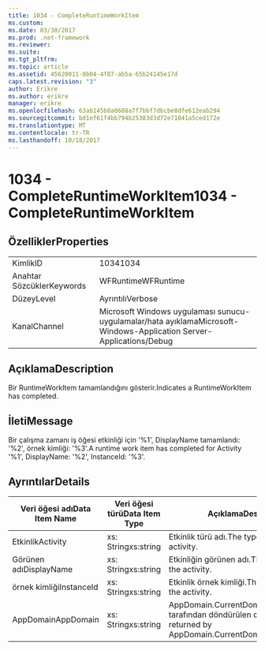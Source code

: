 ```yaml
---
title: 1034 - CompleteRuntimeWorkItem
ms.custom: 
ms.date: 03/30/2017
ms.prod: .net-framework
ms.reviewer: 
ms.suite: 
ms.tgt_pltfrm: 
ms.topic: article
ms.assetid: 45620011-8b04-4f87-ab5a-65b24145e17d
caps.latest.revision: "3"
author: Erikre
ms.author: erikre
manager: erikre
ms.openlocfilehash: 63ab145b8a0688a7f7bbf7dbcbe8dfe612eab294
ms.sourcegitcommit: bd1ef61f4bb794b25383d3d72e71041a5ced172e
ms.translationtype: MT
ms.contentlocale: tr-TR
ms.lasthandoff: 10/18/2017
---
```

# <a name="1034---completeruntimeworkitem"></a><span data-ttu-id="f293b-102">1034 - CompleteRuntimeWorkItem</span><span class="sxs-lookup"><span data-stu-id="f293b-102">1034 - CompleteRuntimeWorkItem</span></span>
## <a name="properties"></a><span data-ttu-id="f293b-103">Özellikler</span><span class="sxs-lookup"><span data-stu-id="f293b-103">Properties</span></span>  
  
|||  
|-|-|  
|<span data-ttu-id="f293b-104">Kimlik</span><span class="sxs-lookup"><span data-stu-id="f293b-104">ID</span></span>|<span data-ttu-id="f293b-105">1034</span><span class="sxs-lookup"><span data-stu-id="f293b-105">1034</span></span>|  
|<span data-ttu-id="f293b-106">Anahtar Sözcükler</span><span class="sxs-lookup"><span data-stu-id="f293b-106">Keywords</span></span>|<span data-ttu-id="f293b-107">WFRuntime</span><span class="sxs-lookup"><span data-stu-id="f293b-107">WFRuntime</span></span>|  
|<span data-ttu-id="f293b-108">Düzey</span><span class="sxs-lookup"><span data-stu-id="f293b-108">Level</span></span>|<span data-ttu-id="f293b-109">Ayrıntılı</span><span class="sxs-lookup"><span data-stu-id="f293b-109">Verbose</span></span>|  
|<span data-ttu-id="f293b-110">Kanal</span><span class="sxs-lookup"><span data-stu-id="f293b-110">Channel</span></span>|<span data-ttu-id="f293b-111">Microsoft Windows uygulaması sunucu-uygulamalar/hata ayıklama</span><span class="sxs-lookup"><span data-stu-id="f293b-111">Microsoft-Windows-Application Server-Applications/Debug</span></span>|  
  
## <a name="description"></a><span data-ttu-id="f293b-112">Açıklama</span><span class="sxs-lookup"><span data-stu-id="f293b-112">Description</span></span>  
 <span data-ttu-id="f293b-113">Bir RuntimeWorkItem tamamlandığını gösterir.</span><span class="sxs-lookup"><span data-stu-id="f293b-113">Indicates a RuntimeWorkItem has completed.</span></span>  
  
## <a name="message"></a><span data-ttu-id="f293b-114">İleti</span><span class="sxs-lookup"><span data-stu-id="f293b-114">Message</span></span>  
 <span data-ttu-id="f293b-115">Bir çalışma zamanı iş öğesi etkinliği için '%1', DisplayName tamamlandı: '%2', örnek kimliği: '%3'.</span><span class="sxs-lookup"><span data-stu-id="f293b-115">A runtime work item has completed for Activity '%1', DisplayName: '%2', InstanceId: '%3'.</span></span>  
  
## <a name="details"></a><span data-ttu-id="f293b-116">Ayrıntılar</span><span class="sxs-lookup"><span data-stu-id="f293b-116">Details</span></span>  
  
|<span data-ttu-id="f293b-117">Veri öğesi adı</span><span class="sxs-lookup"><span data-stu-id="f293b-117">Data Item Name</span></span>|<span data-ttu-id="f293b-118">Veri öğesi türü</span><span class="sxs-lookup"><span data-stu-id="f293b-118">Data Item Type</span></span>|<span data-ttu-id="f293b-119">Açıklama</span><span class="sxs-lookup"><span data-stu-id="f293b-119">Description</span></span>|  
|--------------------|--------------------|-----------------|  
|<span data-ttu-id="f293b-120">Etkinlik</span><span class="sxs-lookup"><span data-stu-id="f293b-120">Activity</span></span>|<span data-ttu-id="f293b-121">xs: String</span><span class="sxs-lookup"><span data-stu-id="f293b-121">xs:string</span></span>|<span data-ttu-id="f293b-122">Etkinlik türü adı.</span><span class="sxs-lookup"><span data-stu-id="f293b-122">The type name of the activity.</span></span>|  
|<span data-ttu-id="f293b-123">Görünen adı</span><span class="sxs-lookup"><span data-stu-id="f293b-123">DisplayName</span></span>|<span data-ttu-id="f293b-124">xs: String</span><span class="sxs-lookup"><span data-stu-id="f293b-124">xs:string</span></span>|<span data-ttu-id="f293b-125">Etkinliğin görünen adı.</span><span class="sxs-lookup"><span data-stu-id="f293b-125">The display name of the activity.</span></span>|  
|<span data-ttu-id="f293b-126">örnek kimliği</span><span class="sxs-lookup"><span data-stu-id="f293b-126">InstanceId</span></span>|<span data-ttu-id="f293b-127">xs: String</span><span class="sxs-lookup"><span data-stu-id="f293b-127">xs:string</span></span>|<span data-ttu-id="f293b-128">Etkinlik örnek kimliği.</span><span class="sxs-lookup"><span data-stu-id="f293b-128">The instance id of the activity.</span></span>|  
|<span data-ttu-id="f293b-129">AppDomain</span><span class="sxs-lookup"><span data-stu-id="f293b-129">AppDomain</span></span>|<span data-ttu-id="f293b-130">xs: String</span><span class="sxs-lookup"><span data-stu-id="f293b-130">xs:string</span></span>|<span data-ttu-id="f293b-131">AppDomain.CurrentDomain.FriendlyName tarafından döndürülen dize.</span><span class="sxs-lookup"><span data-stu-id="f293b-131">The string returned by AppDomain.CurrentDomain.FriendlyName.</span></span>|
